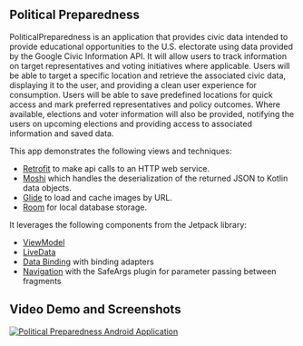 ## Political Preparedness

PoliticalPreparedness is an application that provides civic data intended to provide educational opportunities to the U.S. electorate using data provided by the Google Civic Information API. It will allow users to track information on target representatives and voting initiatives where applicable.
Users will be able to target a specific location and retrieve the associated civic data, displaying it to the user, and providing a clean user experience for consumption. Users will be able to save predefined locations for quick access and mark preferred representatives and policy outcomes. Where available, elections and voter information will also be provided, notifying the users on upcoming elections and providing access to associated information and saved data.

This app demonstrates the following views and techniques:

* [Retrofit](https://square.github.io/retrofit/) to make api calls to an HTTP web service.
* [Moshi](https://github.com/square/moshi) which handles the deserialization of the returned JSON to Kotlin data objects. 
* [Glide](https://bumptech.github.io/glide/) to load and cache images by URL.
* [Room](https://developer.android.com/training/data-storage/room) for local database storage.
  
It leverages the following components from the Jetpack library:

* [ViewModel](https://developer.android.com/topic/libraries/architecture/viewmodel)
* [LiveData](https://developer.android.com/topic/libraries/architecture/livedata)
* [Data Binding](https://developer.android.com/topic/libraries/data-binding/) with binding adapters
* [Navigation](https://developer.android.com/topic/libraries/architecture/navigation/) with the SafeArgs plugin for parameter passing between fragments

## Video Demo and Screenshots

[![Political Preparedness Android Application](https://i.ytimg.com/vi/aTo7uIUB7UQ/maxresdefault.jpg)](https://youtu.be/aTo7uIUB7UQ?si=4y0PSMUpOYZDYLqw "Political Preparedness Android Application")


